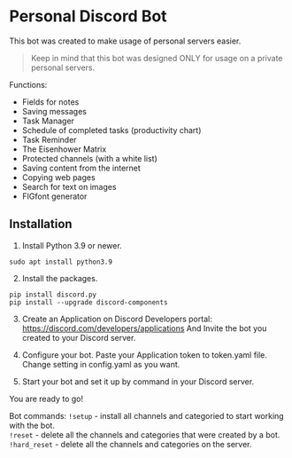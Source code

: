 # Personal Discord Bot

This bot was created to make usage of personal servers easier.
> Keep in mind that this bot was designed ONLY for usage on a private personal servers.

Functions:
- Fields for notes
- Saving messages
- Task Manager
- Schedule of completed tasks (productivity chart)
- Task Reminder
- The Eisenhower Matrix
- Protected channels (with a white list)
- Saving content from the internet
- Copying web pages
- Search for text on images
- FIGfont generator

## Installation

1. Install Python 3.9 or newer.
```
sudo apt install python3.9
```

2. Install the packages.
```
pip install discord.py
pip install --upgrade discord-components
```

3. Create an Application on Discord Developers portal:
https://discord.com/developers/applications
And Invite the bot you created to your Discord server.

4. Configure your bot.
Paste your Application token to token.yaml file.
Change setting in config.yaml as you want.

5. Start your bot and set it up by command in your Discord server.

You are ready to go!

Bot commands:
```!setup``` - install all channels and categoried to start working with the bot.<br/>
```!reset``` - delete all the channels and categories that were created by a bot.<br/>
```!hard_reset``` - delete all the channels and categories on the server.<br/>

